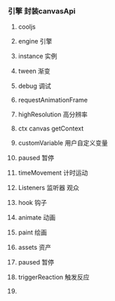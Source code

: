 <!--
 * @Author: liyingg
 * @Date: 2020-06-11 11:55:42
 * @LastEditTime: 2020-06-11 16:52:14
 * @LastEditors: liyingg
 * @Description: 
--> 

### 引擎 封装canvasApi

1. cooljs

2. engine 引擎
3. instance 实例
4. tween 渐变
5. debug 调试
6. requestAnimationFrame
7. highResolution 高分辨率
8. ctx canvas getContext
9. customVariable 用户自定义变量
10. paused 暂停
11. timeMovement 计时运动
12. Listeners 监听器 观众
13. hook 钩子
14. animate 动画
15. paint 绘画
16. assets 资产
17. paused 暂停
18. triggerReaction 触发反应
19. 